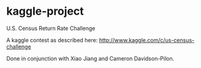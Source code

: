 kaggle-project
==============

U.S. Census Return Rate Challenge

A kaggle contest as described here: http://www.kaggle.com/c/us-census-challenge

Done in conjunction with Xiao Jiang and Cameron Davidson-Pilon.